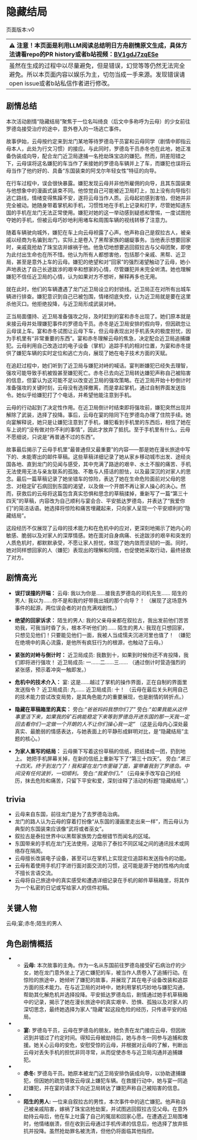# 隐藏结局
页面版本:v0
 

| :warning: 注意！本页面是利用LLM阅读总结明日方舟剧情原文生成，具体方法请看repo的PR history或者b站视频：[BV1gdJ7zqESe](https://www.bilibili.com/video/BV1gdJ7zqESe/)         |
|:----------------------------|
| 虽然在生成的过程中以尽量避免，但是错误，幻觉等等仍然无法完全避免。所以本页面内容以娱乐为主，切勿当成一手来源。发现错误请open issue或者b站私信作者进行修改。|



## 剧情总结
本次活动剧情“隐藏结局”聚焦于一位名叫绮良（后文中多称呼为云母）的少女前往罗德岛接受治疗的途中，意外卷入的一场逃亡事件。

故事伊始，云母按约定来到龙门某地等待罗德岛干员宴和云母同学（剧情中即指云母本人，此处为行文习惯）的接应。与此同时，罗德岛干员赤冬也在此地，她正准备伪装成向导，配合龙门近卫局逮捕一名抢劫珠宝店的嫌犯。然而，阴差阳错之下，云母误将这名嫌犯的车当作了来接她的罗德岛车辆并上了车，而嫌犯也误将云母当作了他约好的、具备“东国装束的阿戈尔年轻女性”特征的向导。

在行车过程中，误会很快暴露。嫌犯发现云母并非他所雇佣的向导，且其东国装束与他想象中的漫画式装束不同。他惊觉自己可能被近卫局盯上，加上没有向导指引逃亡路线，情绪变得焦躁不安，遂将云母当作人质。云母起初感到害怕，但她并非完全被动。她随身带着掌机和手机，习惯性地在手机上记录和打字，尽管她知道东国的手机在龙门无法正常使用。嫌犯对她的这一举动感到疑惑和警惕，一度试图抢夺她的手机，但被云母巧妙地利用堵车和周围车辆的视线转移了注意力。

随着车辆驶向城外，嫌犯在车上向云母袒露了心声。他声称自己是叙拉古人，被亲戚以经商为名骗到龙门，实际上是卷入了黑帮家族的龌龊事务。当他表示想要回家时，亲戚竟抢劫了珠宝店并嫁祸于他。他急切地想要逃回叙拉古与父母团聚，即使为此付出生命也在所不惜。他认为所有人都想害他，包括那个亲戚、黑帮、近卫局，甚至是意外上车的云母。嫌犯的绝望和对“回家”的强烈渴望触动了云母，她小声地表达了自己长途跋涉的艰辛和想家的心情，尽管嫌犯并未完全听清。她也理解嫌犯不信任近卫局的心情，认为如果对方不想听，解释再多也无用。

就在此时，他们的车辆遭遇了龙门近卫局设立的封锁线。近卫局正在对所有出城车辆进行排查。嫌犯意识到自己已被包围，情绪彻底失控，认为近卫局就是要在这里杀他灭口。他拒绝投降，与近卫局形成武装对峙。

正当局面僵持、近卫局准备强攻之际，及时赶到的宴和赤冬出现了。她们原本就是来接云母并处理嫌犯事件的罗德岛干员。赤冬是近卫局安排的假向导，但因疏忽让云母误上车。宴和赤冬试图让云母下车，但云母表现出对手机丢失的极度担忧，因为手机里有“非常重要的东西”。宴和赤冬理解云母的焦急，决定配合近卫局追捕嫌犯。云母利用自己改造过的电子设备（掌机）追踪手机的相对位置，为宴和赤冬提供了嫌犯车辆的实时定位和逃亡方向，展现了她在电子技术方面的天赋。

在追赶过程中，她们听到了近卫局与嫌犯对峙的喊话。宴判断嫌犯已经失去理智，强攻可能导致手机被毁甚至嫌犯死亡。赤冬已去向近卫局转达嫌犯声称自己被陷害的信息，但宴认为这可能不足以改变近卫局的强攻策略。在近卫局开始十秒倒计时准备强攻的关键时刻，云母没有选择撤离，而是拿起掌机，通过自制界面发送指令。她似乎给嫌犯打了个电话，并希望他能注意到手机。

云母的行动起到了决定性作用。在近卫局倒计时结束即将强攻前，嫌犯突然出现并解除了武装，选择了投降。事后，云母在宴的陪同下在罗德岛办理了住院手续。她向宴解释说，她只是让嫌犯注意到了手机，嫌犯看到手机里的东西后，相信了她在车上说的“没有做对你不利的事情”，因此才放弃了抵抗。至于手机里有什么，云母不愿细说，只说是“再普通不过的东西”。

故事最后揭示了云母手机里“最普通但又最重要”的内容——那是她在漫长旅途中写下的、未能寄出的邮件草稿。这些草稿详细记录了她从家乡移动城市出发、途经炎国各地、直到龙门的见闻与感受，其中充满了路途的艰辛、水土不服的痛苦、手机无法使用无法与亲友联系的孤独、不敢与人搭话的胆怯，以及最深沉的对家人的思念。最后一篇草稿记录了她坐错车的惊险，表达了她在生命危险面前对父母的思念、对稳定矿石病回到东国的渴望，以及做一个开朗不再让家人操心的决心。然而，获救后的云母将这篇包含真实恐惧和思念的草稿揉掉，重新写了一篇“第三十四天”的草稿，内容改为自己顺利与宴会合、平安抵达罗德岛，并表达了“我爱你们”的简洁话语。她选择将惊险和痛苦埋藏起来，只向家人呈现一个平安顺利的“隐藏结局”。

这段经历不仅展现了云母的技术能力和在危机中的应对，更深刻地揭示了她内心的敏感、脆弱以及对家人的深厚情感。她在面对自身病痛、长途跋涉的艰辛和突发的人质危机时，都默默承受，不愿让家人担忧，体现了她内敛而坚韧的一面。同时，她对同样想回家的人（嫌犯）表现出的理解和同情，也促使她采取行动，最终拯救了对方。
## 剧情高光
*   **误打误撞的开端：**
    云母: 我以为你是......接我去罗德岛的司机先生......
    陌生的男人: 我以为......你不是和我约好带我出城的那个向导？！
    （展现了这场意外事件的起源，两位误会者的对白充满戏剧性。）

*   **绝望的回家诉求：**
    陌生的男人: 我的父亲母亲都在叙拉古，我出发前他们苦苦劝我，可我当时昏了头，根本不听他们的......
    陌生的男人: 我现在只想回家，只想见见他们！只要能见他们一面，我被人当成懦夫沉进河里也值了！
    （嫌犯在绝境中的真心流露，是他所有疯狂行为的根源，也触动了云母。）

*   **紧张的对峙与倒计时：**
    近卫局成员: 我数到十，如果到时候你还不肯投降，我们即将进行强攻！
    近卫局成员: 一......二......三......
    （通过倒计时营造强烈的紧张感，预示着冲突一触即发。）

*   **危机中的技术介入：**
    宴: 这是......越过了掌机的操作界面，正在自制的界面里发送指令？
    近卫局成员: 九......
    近卫局成员: 十！
    （云母在最后关头利用自己的技术能力尝试改变局势，是其角色能力的重要展现，也是剧情的转折点。）

*   **隐藏在草稿箱里的真实：**
    旁白:<i>“爸爸妈妈我想你们了”</i>
    旁白:<i>“如果我能从这件事里活下来，如果我的矿石病能稳定下来等到罗德岛开进东国的那一天我一定回去看你们一定做一个开朗的人不让你们操心我一定”</i>
    （这是云母内心深处最真实、最脆弱的情感表达，与她表面上的平静形成鲜明对比，是“隐藏结局”主题的核心。）

*   **为家人重写的结局：**
    云母撕下写着这份草稿的信纸，把纸揉成一团，扔到地上。
    她把手机屏幕关掉，在新的信纸上重新写下了“第三十四天”。
    旁白:<i>“第三十四天。终于到龙门了！我和宴在龙门市里碰了面，宴带着我到了罗德岛。中间没有任何波折，一切顺利。</i>
    旁白:<i>“我爱你们。”</i>
    （云母亲手改写自己的经历，抹去危险和痛苦，只留下平安和爱，深刻诠释了活动的标题“隐藏结局”。）
## trivia
*   云母来自东国，前往龙门是为了去罗德岛治病。
*   龙门的路人认为云母的穿着打扮像“从东国的漫画里走出来一样”，而云母认为典型的东国装束应该像“武将或者巫女”。
*   叙拉古是泰拉世界中以黑帮家族势力盘根错节而闻名的区域。
*   东国带来的手机在龙门无法使用，这暗示了泰拉不同区域之间的通讯技术或网络存在隔阂。
*   云母擅长改装电子设备，甚至可以在掌机上实现定位追踪和发送指令的功能。
*   云母有着使用手机打字进行面对面交流的习惯，这可能是源于她的性格内向或不擅长言语交流。
*   云母将自己旅途中的真实感受和遭遇详细记录在手机的邮件草稿箱里，将其作为一个私密的日记或写给家人的信件初稿。
## 关键人物
云母;宴;赤冬;陌生的男人
## 角色剧情概括
-   *   **云母:** 本次故事的主角。作为一名从东国前往罗德岛接受矿石病治疗的少女，她在龙门意外坐上了逃亡嫌犯的车，被当作人质卷入了追捕行动。在惊险的旅途中，她倾听了嫌犯的故事，并展现了其在电子设备改装和追踪方面的技术能力。在与近卫局的对峙中，她利用掌机巧妙地与嫌犯沟通，帮助其化解危机并选择投降。平安抵达罗德岛后，剧情通过她手机草稿箱中的记录，揭示了她在漫长旅途中的真实艰辛、恐惧、孤独以及对家人的深切思念，最终她选择为家人“隐藏”起这段危险的经历，只传递平安的结局。
-   *   **宴:** 罗德岛干员，云母在罗德岛的朋友。她负责在龙门接应云母，但因故迟到并错过了约定时间。得知云母被劫持后，她与赤冬一同参与追捕和救援。她关心云母的安危，安慰受惊的云母，并根据对云母的了解，判断出云母对丢失手机的担忧非同寻常，从而促使赤冬与近卫局沟通并追捕嫌犯。
-   *   **赤冬:** 罗德岛干员。她原本被龙门近卫局安排伪装成向导，以协助逮捕嫌犯，但因她的疏忽导致云母误上嫌犯车辆。在救援行动中，她与宴一同追赶嫌犯，并在宴的请求下向近卫局转达了嫌犯声称自己被陷害的信息。
-   *   **陌生的男人:** 一位来自叙拉古的男性，本次事件中的逃亡嫌犯。他声称自己被亲戚陷害，嫁祸了珠宝店抢劫案，并试图逃回叙拉古见父母。在意外劫持云母后，他在车上吐露了自己的冤屈和回家心愿。在遭遇近卫局围堵时，他情绪崩溃，但在收到云母通过手机传递的信息后，他选择了放弃抵抗并投降。虽然抢劫罪名被洗清，但他仍将面临其他指控。